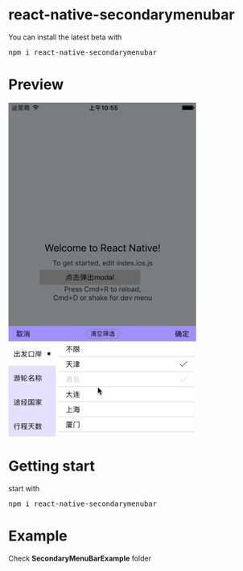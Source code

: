 <h1>react-native-secondarymenubar </h1>
<p>
You can install the latest beta with 
<pre>
npm i react-native-secondarymenubar
</pre>
</p>
<h1>Preview</h1>
<img src="https://github.com/NextChampion/react-native-secondarymenubar/blob/master/images/Untitled5.gif"/>
<h1>Getting start</h1>
<p>
start with 
<pre>npm i react-native-secondarymenubar</pre>
</p>
<h1>Example</h1>
Check  
<strong>SecondaryMenuBarExample</strong>
 folder

